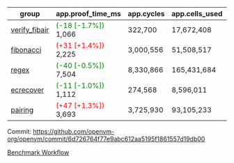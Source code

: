 | group | app.proof_time_ms | app.cycles | app.cells_used | leaf.proof_time_ms | leaf.cycles | leaf.cells_used |
| -- | -- | -- | -- | -- | -- | -- |
| [verify_fibair](https://github.com/openvm-org/openvm/blob/benchmark-results/benchmarks-pr/1903/verify_fibair-6d726764f77e9abc612aa5195f1861557d19db00.md) |<span style='color: green'>(-18 [-1.7%])</span> 1,066 |  322,700 |  17,672,408 |- | - | - |
| [fibonacci](https://github.com/openvm-org/openvm/blob/benchmark-results/benchmarks-pr/1903/fibonacci-6d726764f77e9abc612aa5195f1861557d19db00.md) |<span style='color: red'>(+31 [+1.4%])</span> 2,225 |  3,000,556 |  51,508,517 |- | - | - |
| [regex](https://github.com/openvm-org/openvm/blob/benchmark-results/benchmarks-pr/1903/regex-6d726764f77e9abc612aa5195f1861557d19db00.md) |<span style='color: green'>(-40 [-0.5%])</span> 7,504 |  8,330,866 |  165,431,684 |- | - | - |
| [ecrecover](https://github.com/openvm-org/openvm/blob/benchmark-results/benchmarks-pr/1903/ecrecover-6d726764f77e9abc612aa5195f1861557d19db00.md) |<span style='color: green'>(-11 [-1.0%])</span> 1,112 |  274,568 |  8,596,011 |- | - | - |
| [pairing](https://github.com/openvm-org/openvm/blob/benchmark-results/benchmarks-pr/1903/pairing-6d726764f77e9abc612aa5195f1861557d19db00.md) |<span style='color: red'>(+47 [+1.3%])</span> 3,693 |  3,725,930 |  93,105,233 |- | - | - |


Commit: https://github.com/openvm-org/openvm/commit/6d726764f77e9abc612aa5195f1861557d19db00

[Benchmark Workflow](https://github.com/openvm-org/openvm/actions/runs/16532428949)
